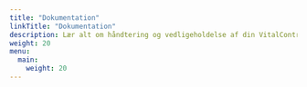 ```yaml
---
title: "Dokumentation"
linkTitle: "Dokumentation"
description: Lær alt om håndtering og vedligeholdelse af din VitalControl-enhed.
weight: 20
menu:
  main:
    weight: 20
---
```

